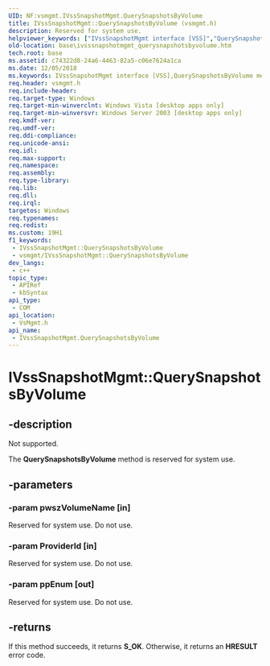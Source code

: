 ```yaml
---
UID: NF:vsmgmt.IVssSnapshotMgmt.QuerySnapshotsByVolume
title: IVssSnapshotMgmt::QuerySnapshotsByVolume (vsmgmt.h)
description: Reserved for system use.
helpviewer_keywords: ["IVssSnapshotMgmt interface [VSS]","QuerySnapshotsByVolume method","IVssSnapshotMgmt.QuerySnapshotsByVolume","IVssSnapshotMgmt::QuerySnapshotsByVolume","QuerySnapshotsByVolume","QuerySnapshotsByVolume method [VSS]","QuerySnapshotsByVolume method [VSS]","IVssSnapshotMgmt interface","base.ivsssnapshotmgmt_querysnapshotsbyvolume","vsmgmt/IVssSnapshotMgmt::QuerySnapshotsByVolume"]
old-location: base\ivsssnapshotmgmt_querysnapshotsbyvolume.htm
tech.root: base
ms.assetid: c74322d8-24a6-4463-82a5-c06e7624a1ca
ms.date: 12/05/2018
ms.keywords: IVssSnapshotMgmt interface [VSS],QuerySnapshotsByVolume method, IVssSnapshotMgmt.QuerySnapshotsByVolume, IVssSnapshotMgmt::QuerySnapshotsByVolume, QuerySnapshotsByVolume, QuerySnapshotsByVolume method [VSS], QuerySnapshotsByVolume method [VSS],IVssSnapshotMgmt interface, base.ivsssnapshotmgmt_querysnapshotsbyvolume, vsmgmt/IVssSnapshotMgmt::QuerySnapshotsByVolume
req.header: vsmgmt.h
req.include-header: 
req.target-type: Windows
req.target-min-winverclnt: Windows Vista [desktop apps only]
req.target-min-winversvr: Windows Server 2003 [desktop apps only]
req.kmdf-ver: 
req.umdf-ver: 
req.ddi-compliance: 
req.unicode-ansi: 
req.idl: 
req.max-support: 
req.namespace: 
req.assembly: 
req.type-library: 
req.lib: 
req.dll: 
req.irql: 
targetos: Windows
req.typenames: 
req.redist: 
ms.custom: 19H1
f1_keywords:
 - IVssSnapshotMgmt::QuerySnapshotsByVolume
 - vsmgmt/IVssSnapshotMgmt::QuerySnapshotsByVolume
dev_langs:
 - c++
topic_type:
 - APIRef
 - kbSyntax
api_type:
 - COM
api_location:
 - VsMgmt.h
api_name:
 - IVssSnapshotMgmt.QuerySnapshotsByVolume
---
```


# IVssSnapshotMgmt::QuerySnapshotsByVolume


## -description

Not supported.

The <b>QuerySnapshotsByVolume</b> 
    method is reserved for system use.

## -parameters

### -param pwszVolumeName [in]

Reserved for system use. Do not use.

### -param ProviderId [in]

Reserved for system use. Do not use.

### -param ppEnum [out]

Reserved for system use. Do not use.

## -returns

If this method succeeds, it returns <b>S_OK</b>. Otherwise, it returns an <b>HRESULT</b> error code.

